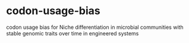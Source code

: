 # codon-usage-bias
codon usage bias for Niche differentiation in microbial communities with stable genomic traits over time in engineered systems
